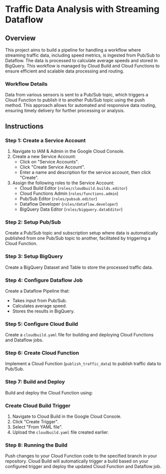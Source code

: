 # Traffic Data Analysis with Streaming Dataflow

## Overview

This project aims to build a pipeline for handling a workflow where streaming traffic data, including speed metrics, is ingested from Pub/Sub to Dataflow. The data is processed to calculate average speeds and stored in BigQuery. This workflow is managed by Cloud Build and Cloud Functions to ensure efficient and scalable data processing and routing.

### Workflow Details

Data from various sensors is sent to a Pub/Sub topic, which triggers a Cloud Function to publish it to another Pub/Sub topic using the push method. This approach allows for automated and responsive data routing, ensuring timely delivery for further processing or analysis.

## Instructions

### Step 1: Create a Service Account

1. Navigate to IAM & Admin in the Google Cloud Console.
2. Create a new Service Account:
   - Click on "Service Accounts".
   - Click "Create Service Account".
   - Enter a name and description for the service account, then click "Create".
3. Assign the following roles to the Service Account:
   - Cloud Build Editor (`roles/cloudbuild.builds.editor`)
   - Cloud Functions Admin (`roles/functions.admin`)
   - Pub/Sub Editor (`roles/pubsub.editor`)
   - Dataflow Developer (`roles/dataflow.developer`)
   - BigQuery Data Editor (`roles/bigquery.dataEditor`)

### Step 2: Setup Pub/Sub

Create a Pub/Sub topic and subscription setup where data is automatically published from one Pub/Sub topic to another, facilitated by triggering a Cloud Function.

### Step 3: Setup BigQuery

Create a BigQuery Dataset and Table to store the processed traffic data.

### Step 4: Configure Dataflow Job

Create a Dataflow Pipeline that:
- Takes input from Pub/Sub.
- Calculates average speed.
- Stores the results in BigQuery.

### Step 5: Configure Cloud Build

Create a `cloudbuild.yaml` file for building and deploying Cloud Functions and Dataflow jobs.

### Step 6: Create Cloud Function

Implement a Cloud Function (`publish_traffic_data`) to publish traffic data to Pub/Sub.

### Step 7: Build and Deploy

Build and deploy the Cloud Function using:
### Create Cloud Build Trigger

1. Navigate to Cloud Build in the Google Cloud Console.
2. Click "Create Trigger".
3. Select "From YAML file".
4. Upload the `cloudbuild.yaml` file created earlier.

### Step 8: Running the Build

Push changes to your Cloud Function code to the specified branch in your repository.
Cloud Build will automatically trigger a build based on your configured trigger and deploy the updated Cloud Function and Dataflow job.
